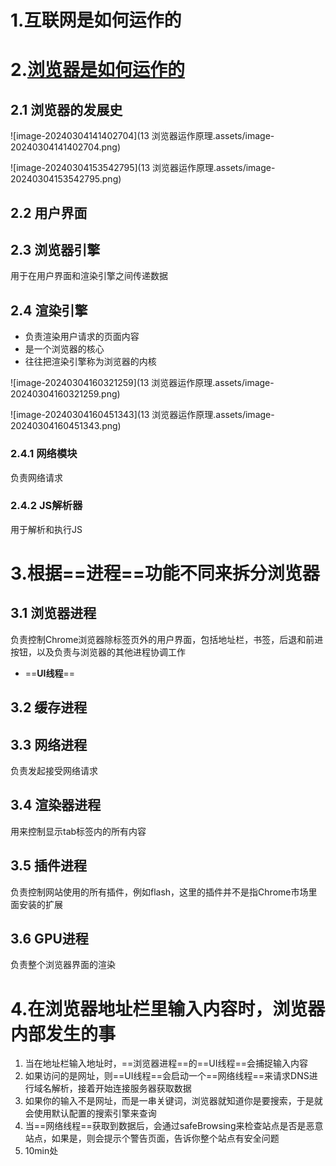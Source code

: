 # 1.互联网是如何运作的

# 2.[浏览器是如何运作的](https://www.bilibili.com/video/BV1x54y1B7RE/?spm_id_from=333.880.my_history.page.click&vd_source=a7089a0e007e4167b4a61ef53acc6f7e)

## 2.1 浏览器的发展史

![image-20240304141402704](13 浏览器运作原理.assets/image-20240304141402704.png)

![image-20240304153542795](13 浏览器运作原理.assets/image-20240304153542795.png)

## 2.2 用户界面

## 2.3 浏览器引擎

用于在用户界面和渲染引擎之间传递数据

## 2.4 渲染引擎

- 负责渲染用户请求的页面内容
- 是一个浏览器的核心
- 往往把渲染引擎称为浏览器的内核

![image-20240304160321259](13 浏览器运作原理.assets/image-20240304160321259.png)

![image-20240304160451343](13 浏览器运作原理.assets/image-20240304160451343.png)

### 2.4.1 网络模块

负责网络请求

### 2.4.2 JS解析器

用于解析和执行JS 

# 3.根据==进程==功能不同来拆分浏览器

## 3.1 浏览器进程

负责控制Chrome浏览器除标签页外的用户界面，包括地址栏，书签，后退和前进按钮，以及负责与浏览器的其他进程协调工作

- ==**UI线程**==

## 3.2 缓存进程

## 3.3 网络进程

负责发起接受网络请求

## 3.4 渲染器进程

用来控制显示tab标签内的所有内容

## 3.5 插件进程

负责控制网站使用的所有插件，例如flash，这里的插件并不是指Chrome市场里面安装的扩展

## 3.6 GPU进程

负责整个浏览器界面的渲染

# 4.在浏览器地址栏里输入内容时，浏览器内部发生的事

1. 当在地址栏输入地址时，==浏览器进程==的==UI线程==会捕捉输入内容
2. 如果访问的是网址，则==UI线程==会启动一个==网络线程==来请求DNS进行域名解析，接着开始连接服务器获取数据
3. 如果你的输入不是网址，而是一串关键词，浏览器就知道你是要搜索，于是就会使用默认配置的搜索引擎来查询
4. 当==网络线程==获取到数据后，会通过safeBrowsing来检查站点是否是恶意站点，如果是，则会提示个警告页面，告诉你整个站点有安全问题
5. 10min处





































